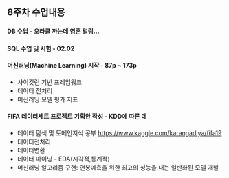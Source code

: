 ## 8주차 수업내용

#### DB 수업 - 오라클 까는데 영혼 털림...
#### SQL 수업 및 시험 - 02.02
#### 머신러닝(Machine Learning) 시작 - 87p ~ 173p
- 사이킷런 기반 프레임워크
- 데이터 전처리
- 머신러닝 모델 평가 지표

#### FIFA 데이터세트 프로젝트 기획안 작성 - KDD에 따른 데
- 데이터 탐색 및 도메인지식 공부
  https://www.kaggle.com/karangadiya/fifa19
- 데이터전처리
- 데이터변환
- 데이터 마이닝 - EDA(시각적,통계적)
- 머신러닝 알고리즘 구현: 연봉예측을 위한 최고의 성능을 내는 일반화된 모델 개발
   
